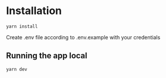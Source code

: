 

# Installation

```
yarn install
```
Create .env file according to .env.example with your credentials

## Running the app local

```bash
yarn dev
```
